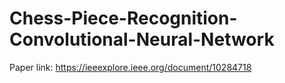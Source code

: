 # Chess-Piece-Recognition-Convolutional-Neural-Network
Paper link:
https://ieeexplore.ieee.org/document/10284718
